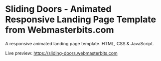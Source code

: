 # Sliding Doors - Animated Responsive Landing Page Template from Webmasterbits.com
A responsive animated landing page template. HTML, CSS & JavaScript.

Live preview: https://sliding-doors.webmasterbits.com
